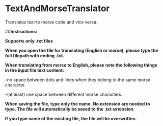 # TextAndMorseTranslator
Translates text to morse code and vice versa.

##**Instructions:**

**Supports only .txt files**

**When you open the file for translating (English or morse), please type the full filepath with ending .txt.**

**When translating from morse to English, please note the following things in the input file text content:**
 
  -no space between dots and lines when they belong to the same morse character.
  
  -(at least) one space between different morse characters.
 
**When saving the file, type only the name. No extension are needed to type. The file will automatically be saved to the .txt extension.**

**If you type name of the existing file, the file will be overwritten.**
